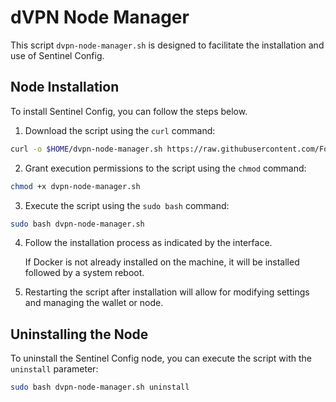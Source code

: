 # dVPN Node Manager

This script `dvpn-node-manager.sh` is designed to facilitate the installation and use of Sentinel Config.

## Node Installation

To install Sentinel Config, you can follow the steps below.

1. Download the script using the `curl` command:

```bash
curl -o $HOME/dvpn-node-manager.sh https://raw.githubusercontent.com/Foxinodes/dvpn-node-manager/main/dvpn-node-manager.sh
```

2. Grant execution permissions to the script using the `chmod` command:

```bash
chmod +x dvpn-node-manager.sh
```

3. Execute the script using the `sudo bash` command:

```bash
sudo bash dvpn-node-manager.sh
```

4. Follow the installation process as indicated by the interface.

   If Docker is not already installed on the machine, it will be installed followed by a system reboot.

5. Restarting the script after installation will allow for modifying settings and managing the wallet or node.

## Uninstalling the Node

To uninstall the Sentinel Config node, you can execute the script with the `uninstall` parameter:

```bash
sudo bash dvpn-node-manager.sh uninstall
```
